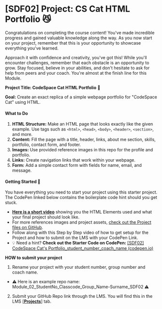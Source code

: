 # [SDF02] Project: CS Cat HTML Portfolio 😼

Congratulations on completing the course content! You've made incredible progress and gained valuable knowledge along the way. As you now start on your project, remember that this is your opportunity to showcase everything you've learned. 

Approach it with confidence and creativity, you've got this! While you'll encounter challenges, remember that each obstacle is an opportunity to grow. Stay focused, believe in your abilities, and don't hesitate to ask for help from peers and your coach. You're almost at the finish line for this Module.

**Project Title: CodeSpace Cat HTML Portfolio** 🎨

**Goal:** Create an exact replica of a simple webpage portfolio for "CodeSpace Cat" using HTML. 

#### What to Do

1. **HTML Structure:** Make an HTML page that looks exactly like the given example. Use tags such as `<html>`, `<head>`, `<body>`, `<header>`, `<section>`, and more.
2. **Content:** Fill the page with a title, header, links, about me section, skills, portfolio, contact form, and footer.
3. **Images:** Use provided reference images in this repo for the profile and portfolio.
4. **Links:** Create navigation links that work within your webpage.
5. **Form:** Add a simple contact form with fields for name, email, and message.

#### **Getting Started** 🚀

You have everything you need to start your project using this starter project. The CodePen linked below contains the boilerplate code hint should you get stuck.

- **[Here is a short video](https://youtu.be/7JKLWHWeybQ?rel=0)** showing you the HTML Elements used and what your final project should look like. 
- For more references images and project assets, [check out the Project files on GitHub](https://github.com/CodeSpace-Academy/SDF02-2025/tree/main).
- Follow along with this Step by Step video of how to get setup for the Project and how to submit on the LMS with your CodePen Link.
- 💡 Need a hint? **Check out the Starter Code on CodePen:** [[SDF02] CodeSpace Cat's Portfolio_student_number_coach_name (codepen.io)](https://codepen.io/codespace-academy/pen/jOJwdmO)

**HOW to submit your project**

1. Rename your project with your student number, group number and coach name. 
- ⚠️ Here is an example repo name: Module_02_StudentNo_Classcode_Group_Name-Surname_SDF02 ⚠️

2. Submit your GitHub Repo link through the LMS. You will find this in the LMS [**[Projects](https://learn.codespace.co.za/projects)**] tab.


